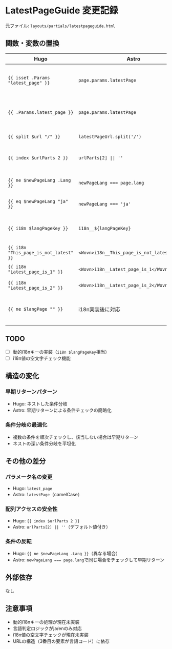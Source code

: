 # LatestPageGuide 変更記録

元ファイル: `layouts/partials/latestpageguide.html`

## 関数・変数の置換

| Hugo | Astro | 備考 |
| ---- | ----- | ---- |
| `{{ isset .Params "latest_page" }}` | `page.params.latestPage` | パラメータ存在チェック |
| `{{ .Params.latest_page }}` | `page.params.latestPage` | pageプロパティに集約 |
| `{{ split $url "/" }}` | `latestPageUrl.split('/')` | 文字列分割 |
| `{{ index $urlParts 2 }}` | `urlParts[2] \|\| ''` | 配列インデックス |
| `{{ ne $newPageLang .Lang }}` | `newPageLang === page.lang` | 条件比較（反転） |
| `{{ eq $newPageLang "ja" }}` | `newPageLang === 'ja'` | 文字列比較 |
| `{{ i18n $langPageKey }}` | `i18n__${langPageKey}` | TODO: 動的i18n実装 |
| `{{ i18n "This_page_is_not_latest" }}` | `<Wovn>i18n__This_page_is_not_latest</Wovn>` | WOVN対応 |
| `{{ i18n "Latest_page_is_1" }}` | `<Wovn>i18n__Latest_page_is_1</Wovn>` | WOVN対応 |
| `{{ i18n "Latest_page_is_2" }}` | `<Wovn>i18n__Latest_page_is_2</Wovn>` | WOVN対応 |
| `{{ ne $langPage "" }}` | i18n実装後に対応 | TODO: 空文字チェック |

## TODO

- [ ] 動的i18nキーの実装（`i18n $langPageKey`相当）
- [ ] i18n値の空文字チェック機能

## 構造の変化

### 早期リターンパターン

- Hugo: ネストした条件分岐
- Astro: 早期リターンによる条件チェックの簡略化

### 条件分岐の最適化

- 複数の条件を順次チェックし、該当しない場合は早期リターン
- ネストの深い条件分岐を平坦化

## その他の差分

### パラメータ名の変更

- Hugo: `latest_page`
- Astro: `latestPage`（camelCase）

### 配列アクセスの安全性

- Hugo: `{{ index $urlParts 2 }}`
- Astro: `urlParts[2] || ''`（デフォルト値付き）

### 条件の反転

- Hugo: `{{ ne $newPageLang .Lang }}`（異なる場合）
- Astro: `newPageLang === page.lang`で同じ場合をチェックして早期リターン

## 外部依存

なし

## 注意事項

- 動的i18nキーの処理が現在未実装
- 言語判定ロジックがja/enのみ対応
- i18n値の空文字チェックが現在未実装
- URLの構造（3番目の要素が言語コード）に依存